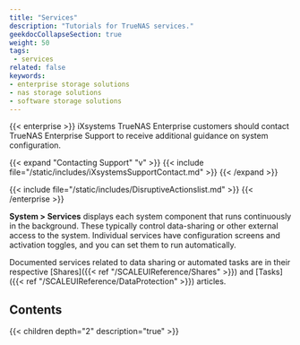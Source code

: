 ```yaml
---
title: "Services"
description: "Tutorials for TrueNAS services."
geekdocCollapseSection: true
weight: 50
tags:
 - services
related: false
keywords:
- enterprise storage solutions
- nas storage solutions
- software storage solutions
---
```



{{< enterprise >}}
iXsystems TrueNAS Enterprise customers should contact TrueNAS Enterprise Support to receive additional guidance on system configuration.

{{< expand "Contacting Support" "v" >}}
{{< include file="/static/includes/iXsystemsSupportContact.md" >}}
{{< /expand >}}

{{< include file="/static/includes/DisruptiveActionslist.md" >}}
{{< /enterprise >}}

**System > Services** displays each system component that runs continuously in the background. These typically control data-sharing or other external access to the system. Individual services have configuration screens and activation toggles, and you can set them to run automatically.

Documented services related to data sharing or automated tasks are in their respective [Shares]({{< ref "/SCALEUIReference/Shares" >}}) and [Tasks]({{< ref "/SCALEUIReference/DataProtection" >}}) articles.

<div class="noprint">

## Contents

{{< children depth="2" description="true" >}}

</div>
